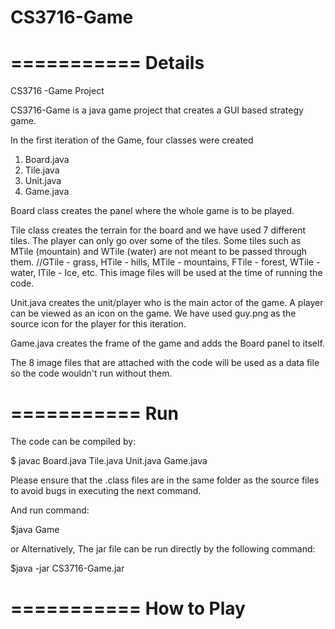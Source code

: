 CS3716-Game
===========

===========
Details
===========

CS3716 -Game Project

CS3716-Game is a java game project that creates a GUI based strategy game.

In the first iteration of the Game, four classes were created 

1) Board.java
2) Tile.java
3) Unit.java
4) Game.java

Board class creates the panel where the whole game is to be played.

Tile class creates the terrain for the board and we have used 7 different tiles. The player can only go over some of the tiles. Some tiles such as MTile (mountain) and WTile (water) are not meant to be passed through them. 
//GTile - grass, HTile - hills, MTile - mountains, FTile - forest, WTile - water, ITile - Ice, etc.
This image files will be used at the time of running the code. 

Unit.java creates the unit/player who is the main actor of the game. A player can be viewed as an icon on the game. We have used guy.png as the source icon for the player for this iteration.

Game.java creates the frame of the game and adds the Board panel to itself. 

The 8 image files that are attached with the code will be used as a data file so the code wouldn't run without them.

===========
Run
===========

The code can be compiled by:

$ javac Board.java Tile.java Unit.java Game.java

Please ensure that the .class files are in the same folder as the source files to avoid bugs in executing the next command. 

And run command: 

$java Game

or Alternatively, The jar file can be run directly by the following command:

$java -jar CS3716-Game.jar 

===========
How to Play
===========

